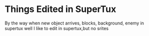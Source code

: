 # Things Edited in SuperTux
By the way when new object arrives, blocks, background, enemy in supertux well I like to edit in supertux,but no srites
